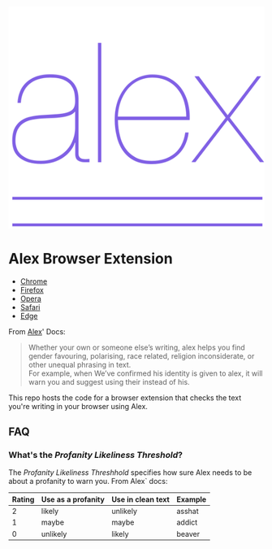 ![Alex Logo](src/alex_logo.svg)

# Alex Browser Extension

- [Chrome](opjbkpkndiednghhgkilndleehjibpaf)
- [Firefox]()
- [Opera]()
- [Safari]()
- [Edge]()

From [Alex](https://github.com/get-alex/alex)' Docs:

> Whether your own or someone else’s writing, alex helps you find gender favouring, polarising, race related, religion inconsiderate, or other unequal phrasing in text.\
> For example, when We’ve confirmed his identity is given to alex, it will warn you and suggest using their instead of his.

This repo hosts the code for a browser extension that checks the text you're writing in your browser using Alex.

## FAQ

### What's the *Profanity Likeliness Threshold*?
The *Profanity Likeliness Threshhold* specifies how sure Alex needs to be about a profanity to warn you.
From Alex` docs:

| Rating | Use as a profanity | Use in clean text | Example |
| ------ | ------------------ | ----------------- | ------- |
| 2      | likely             | unlikely          | asshat  |
| 1      | maybe              | maybe             | addict  |
| 0      | unlikely           | likely            | beaver  |

